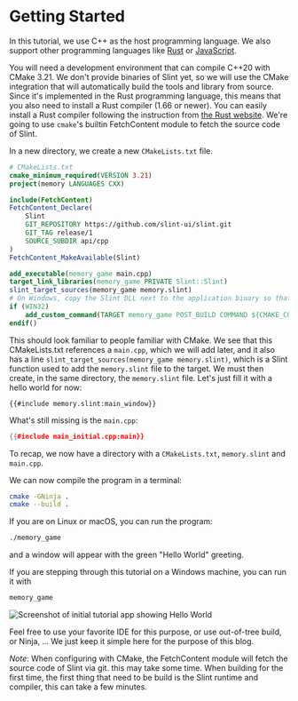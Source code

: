 # Getting Started

In this tutorial, we use C++ as the host programming language. We also support other programming languages like
[Rust](https://slint-ui.com/docs/rust/slint/) or [JavaScript](https://slint-ui.com/docs/node/).

You will need a development environment that can compile C++20 with CMake 3.21.
We don't provide binaries of Slint yet, so we will use the CMake integration that will automatically build
the tools and library from source. Since it's implemented in the Rust programming language, this means that
you also need to install a Rust compiler (1.66 or newer). You can easily install a Rust compiler
following the instruction from [the Rust website](https://www.rust-lang.org/learn/get-started).
We're going to use `cmake`'s builtin FetchContent module to fetch the source code of Slint.

In a new directory, we create a new `CMakeLists.txt` file.

```cmake
# CMakeLists.txt
cmake_minimum_required(VERSION 3.21)
project(memory LANGUAGES CXX)

include(FetchContent)
FetchContent_Declare(
    Slint
    GIT_REPOSITORY https://github.com/slint-ui/slint.git
    GIT_TAG release/1
    SOURCE_SUBDIR api/cpp
)
FetchContent_MakeAvailable(Slint)

add_executable(memory_game main.cpp)
target_link_libraries(memory_game PRIVATE Slint::Slint)
slint_target_sources(memory_game memory.slint)
# On Windows, copy the Slint DLL next to the application binary so that it's found.
if (WIN32)
    add_custom_command(TARGET memory_game POST_BUILD COMMAND ${CMAKE_COMMAND} -E copy $<TARGET_RUNTIME_DLLS:memory_game> $<TARGET_FILE_DIR:memory_game> COMMAND_EXPAND_LISTS)
endif()
```

This should look familiar to people familiar with CMake. We see that this CMakeLists.txt
references a `main.cpp`, which we will add later, and it also has a line
`slint_target_sources(memory_game memory.slint)`, which is a Slint function used to
add the `memory.slint` file to the target. We must then create, in the same directory,
the `memory.slint` file. Let's just fill it with a hello world for now:

```slint
{{#include memory.slint:main_window}}
```

What's still missing is the `main.cpp`:

```cpp
{{#include main_initial.cpp:main}}
```

To recap, we now have a directory with a `CMakeLists.txt`, `memory.slint` and `main.cpp`.

We can now compile the program in a terminal:

```sh
cmake -GNinja .
cmake --build .
```

If you are on Linux or macOS, you can run the program:

```sh
./memory_game
```

and a window will appear with the green "Hello World" greeting.

If you are stepping through this tutorial on a Windows machine, you can run it with

```sh
memory_game
```

![Screenshot of initial tutorial app showing Hello World](https://slint-ui.com/blog/memory-game-tutorial/getting-started.png "Hello World")

Feel free to use your favorite IDE for this purpose, or use out-of-tree build, or Ninja, ...
We just keep it simple here for the purpose of this blog.

_Note_: When configuring with CMake, the FetchContent module will fetch the source code of Slint via git.
this may take some time. When building for the first time, the first thing that need to be build
is the Slint runtime and compiler, this can take a few minutes.
